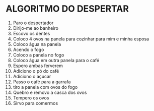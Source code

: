 # ALGORITMO DO DESPERTAR

1. Paro o despertador
2. Dirijo-me ao banheiro
3. Escovo os dentes
4. Coloco 4 ovos na panela para cozinhar para mim e minha esposa
5. Coloco água na panela
6. Acendo o fogo
7. Coloco a panela no fogo
8. Coloco água em outra panela para o café
9. Espero ambas ferverem
10. Adiciono o pó do café
11. Adiciono o açucar
12. Passo o café para a garrafa
13. tiro a panela com ovos do fogo
14. Quebro e removo a casca dos ovos
15. Tempero os ovos
16. Sirvo para comermos
